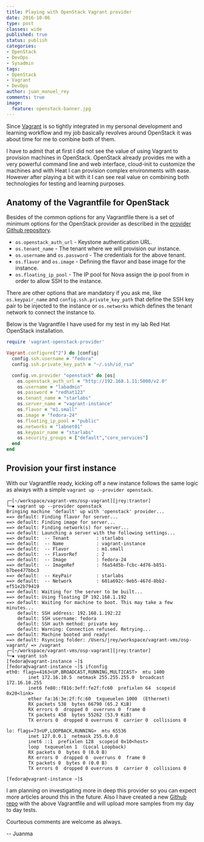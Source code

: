 ```yaml
---
title: Playing with OpenStack Vagrant provider
date: 2016-10-06
type: post
classes: wide
published: true
status: publish
categories:
- OpenStack
- DevOps
- Sysadmin
tags:
- OpenStack
- Vagrant
- DevOps
author: juan_manuel_rey
comments: true
image:
  feature: openstack-banner.jpg
---
```


Since [Vagrant](http://vagrantup.com) is so tightly integrated in my personal development and learning workflow and my job basically revolves around OpenStack it was about time for me to combine both of them.

I have to admit that at first I did not see the value of using Vagrant to provision machines in OpenStack. OpenStack already provides me with a very powerful command line and web interface, cloud-init to customize the machines and with Heat I can provision complex environments with ease. However after playing a bit with it I can see real value on combining both technologies for testing and learning purposes.

## Anatomy of the Vagrantfile for OpenStack

Besides of the common options for any Vagrantfile there is a set of minimum options for the OpenStack provider as described in the [provider Github repository](https://github.com/ggiamarchi/vagrant-openstack-provider).

- `os.openstack_auth_url` - Keystone authentication URL.
- `os.tenant_name` - The tenant where we will provision our instance.
- `os.username` and `os.password` - The credentials for the above tenant.
- `os.flavor` and `os.image` -  Defining the flavor and base image for the instance.
- `os.floating_ip_pool` -  The IP pool for Nova assign the ip pool from in order to allow SSH to the instance.

There are other options that are mandatory if you ask me, like `os.keypair_name` and `config.ssh.private_key_path` that define the SSH key pair to be injected to the instance or `os.networks` which defines the tenant network to connect the instance to.

Below is the Vagrantfile I have used for my test in my lab Red Hat OpenStack installation.

```ruby
require 'vagrant-openstack-provider'

Vagrant.configure("2") do |config|
  config.ssh.username = "fedora"
  config.ssh.private_key_path = "~/.ssh/id_rsa"

  config.vm.provider "openstack" do |os|
    os.openstack_auth_url = "http://192.168.1.11:5000/v2.0"
    os.username = "labadmin"
    os.password = "redhat123"
    os.tenant_name = "starlabs"
    os.server_name = "vagrant-instance"
    os.flavor = "m1.small"
    os.image = "fedora-24"
    os.floating_ip_pool = "public"
    os.networks = "labnet01"
    os.keypair_name = "starlabs"
    os.security_groups = ["default","core_services"]
  end
end
```

## Provision your first instance

With our Vagrantfile ready, kicking off a new instance follows the same logic as always with a simple `vagrant up --provider openstack`.

```text
┌─[~/workspace/vagrant-vms/osp-vagrant][jrey:trantor]
└─▪ vagrant up --provider openstack
Bringing machine 'default' up with 'openstack' provider...
==> default: Finding flavor for server...
==> default: Finding image for server...
==> default: Finding network(s) for server...
==> default: Launching a server with the following settings...
==> default:  -- Tenant          : starlabs
==> default:  -- Name            : vagrant-instance
==> default:  -- Flavor          : m1.small
==> default:  -- FlavorRef       : 2
==> default:  -- Image           : fedora-24
==> default:  -- ImageRef        : f6a54d5b-fcbc-4d76-b851-b7bee477bbc3
==> default:  -- KeyPair         : starlabs
==> default:  -- Network         : 601a692c-9eb5-467d-8bb2-ef51e2b79419
==> default: Waiting for the server to be built...
==> default: Using floating IP 192.168.1.192
==> default: Waiting for machine to boot. This may take a few minutes...
    default: SSH address: 192.168.1.192:22
    default: SSH username: fedora
    default: SSH auth method: private key
    default: Warning: Connection refused. Retrying...
==> default: Machine booted and ready!
==> default: Rsyncing folder: /Users/jrey/workspace/vagrant-vms/osp-vagrant/ => /vagrant
┌─[~/workspace/vagrant-vms/osp-vagrant][jrey:trantor]
└─▪ vagrant ssh
[fedora@vagrant-instance ~]$
[fedora@vagrant-instance ~]$ ifconfig
eth0: flags=4163<UP,BROADCAST,RUNNING,MULTICAST>  mtu 1400
        inet 172.16.10.5  netmask 255.255.255.0  broadcast 172.16.10.255
        inet6 fe80::f816:3eff:fe2f:fc60  prefixlen 64  scopeid 0x20<link>
        ether fa:16:3e:2f:fc:60  txqueuelen 1000  (Ethernet)
        RX packets 538  bytes 66790 (65.2 KiB)
        RX errors 0  dropped 0  overruns 0  frame 0
        TX packets 458  bytes 55262 (53.9 KiB)
        TX errors 0  dropped 0 overruns 0  carrier 0  collisions 0

lo: flags=73<UP,LOOPBACK,RUNNING>  mtu 65536
        inet 127.0.0.1  netmask 255.0.0.0
        inet6 ::1  prefixlen 128  scopeid 0x10<host>
        loop  txqueuelen 1  (Local Loopback)
        RX packets 0  bytes 0 (0.0 B)
        RX errors 0  dropped 0  overruns 0  frame 0
        TX packets 0  bytes 0 (0.0 B)
        TX errors 0  dropped 0 overruns 0  carrier 0  collisions 0

[fedora@vagrant-instance ~]$
```

I am planning on investigating more in deep this provider so you can expect more articles around this in the future. Also I have created a new [Github repo](https://github.com/jreypo/vagrant-openstack-samples) with the above Vagrantfile and will upload more samples from my day to day tests.

Courteous comments are welcome as always.

-- Juanma
